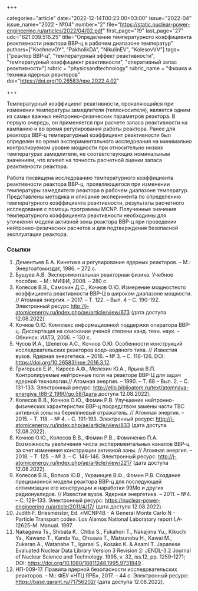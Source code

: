 +++

categories="article"
date="2022-12-14T00:23:00+03:00"
issue="2022-04"
issue_name="2022 - №04"
number="2"
file="https://static.nuclear-power-engineering.ru/articles/2022/04/02.pdf"
first_page="19"
last_page="27"
udc="621.039.516.25"
title="Определение температурного коэффициента реактивности реактора ВВР-ц в рабочем диапазоне температур"
authors=["KochnovOY", "PakholikDA", "NikulinEV", "KolesovVV"]
tags=["реактор ВВР-ц", "температурный эффект реактивности", "температурный коэффициент реактивности", "оперативный запас реактивности"]
rubric = "physicsandtechnology"
rubric_name = "Физика и техника ядерных реакторов"
doi="https://doi.org/10.26583/npe.2022.4.02"

+++

Температурный коэффициент реактивности, проявляющийся при изменении температуры замедлителя (теплоносителя), является одним из самых важных нейтронно-физических параметров реактора. В первую очередь, он применяется при расчете запаса реактивности на кампанию и во время регулирования работы реактора. Ранее для реактора ВВР-ц температурный коэффициент реактивности был определен во время экспериментального исследования на минимально контролируемом уровне мощности при относительно низких температурах замедлителя, не соответствующих номинальным значениям, что влияет на точность расчетной оценки запаса реактивности реактора.

Работа посвящена исследованию температурного коэффициента реактивности реактора ВВР-ц, проявляющегося при изменении температуры замедлителя реактора в рабочем диапазоне температур. Представлены методика и описание эксперимента по определению температурного коэффициента реактивности, результаты расчетного исследования с помощь программы MCNP. Полученные значения температурного коэффициента реактивности необходимы для уточнения модели активной зоны реактора ВВР-ц при проведении нейтронно-физических расчетов и для подтверждения безопасной эксплуатации реактора.

### Ссылки

1. Дементьев Б.А. Кинетика и регулирование ядерных реакторов. – М.: Энергоатомиздат, 1986. – 272 c.
2. Бушуев А.В. Экспериментальная реакторная физика. Учебное пособие. – М.: МИФИ, 2008. – 280 с.
3. Колесов В.В., Самохин Д.С., Кочнов О.Ю. Измерение мощностного коэффициента реактивности ВВР-Ц в широком диапазоне мощности. // Атомная энергия. – 2017. – T. 122. – Вып. 4 – С. 190-192. Электронный ресурс http://j-atomicenergy.ru/index.php/ae/article/view/673 (дата доступа 12.08.2022).
4. Кочнов О.Ю. Комплекс информационной поддержки оператора ВВР-ц. Диссертация на соискание ученой степени канд. техн. наук. – Обнинск: ИАТЭ, 2006. – 130 с.
5. Чусов И.А., Шелегов А.С., Кочнов О.Ю. Особенности конструкций исследовательских реакторов водо-водяного типа. // Известия вузов. Ядерная энергетика. – 2016. – № 3. – С. 116-126. DOI: https://doi.org/10.26583/npe.2016.3.12.
6. Григорьев Е.И., Киреев А.Ф., Мелехин Ю.А., Ярына В.П. Контролируемые нейтронные поля на реакторе ВВР-Ц для задач ядерной технологии.// Атомная энергия. – 1990. – T. 68 – Вып. 2. – C. 131-133. Электронный ресурс: http://elib.biblioatom.ru/text/atomnaya-energiya_t68-2_1990/go,58/(дата доступа 12.08.2022).
7. Колесов В.В., Кочнов О.Ю., Фомин Р.В. Улучшение нейтронно-физических характеристик ВВР-ц посредством замены части ТВС активной зоны на бериллиевый отражатель. // Атомная энергия. – 2015. – Т. 118. – № 4. – С. 191-193. Электронный ресурс: http://j-atomicenergy.ru/index.php/ae/article/view/833 (дата доступа 12.08.2022).
8. Кочнов О.Ю., Колесов В.В., Фомин Р.В., Фомиченко П.А. Возможность увеличения числа экспериментальных каналов ВВР-ц за счет изменения конструкции активной зоны. // Атомная энергия. – 2018. – Т. 125. – № 3. – С. 146-146. Электронный ресурс: http://j-atomicenergy.ru/index.php/ae/article/view/2217 (дата доступа 12.08.2022).
9. Колесов В.В., Волков Ю.В., Украинцев В.Ф., Фомин Р.В. Создание прецизионной модели реактора ВВР-ц для последующей оптимизации его конструкции и наработки 99Мо и других радионуклидов. // Известия вузов. Ядерная энергетика. – 2011. – №4. – С. 129-133. Электронный ресурс: https://nuclear-power-engineering.ru/article/2011/4/17/ (дата доступа 12.08.2022).
10. Judith F. Briesmeister, Ed. «MCNP4B - A General Monte Carlo N - Particle Transport code». Los Alamos National Laboratory report LA-12625-M. Manual. 1997.
11. Nakagawa Ts., Shibata K., Chiba S., Fukahori T., Nakajima Yu., Kikuchi Ya., Kawano T., Kanda Yu., Ohsawa T., Matsunobu H., Kawai M., Zukeran A., Watanabe T., Igarasi S., Kosako K. & Asami T. Japanese Evaluated Nuclear Data Library Version 3 Revision 2: JENDL-3.2 Journal of Nuclear Science and Technology. 1995, v. 32, iss.12, pp. 1259-1271; DOI: https://doi.org/10.1080/18811248.1995.9731849 .
12. НП-009-17. Правила ядерной безопасности исследовательских реакторов. – М.: ФБУ «НТЦ ЯРБ», 2017. – 44 с. Электронный ресурс: https://base.garant.ru/71756202/ (дата доступа 12.08.2022).